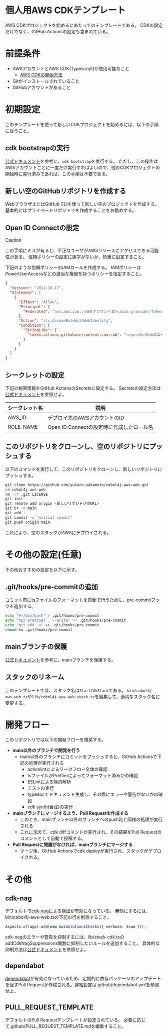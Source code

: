 # 個人用AWS CDKテンプレート

AWS CDKプロジェクトを始めるにあたってのテンプレートである。
CDKの設定だけでなく、GitHub Actionsの設定も含まれている。

# 前提条件

- AWSアカウントとAWS CDK(Typescript)が使用可能なこと
  - [AWS CDKの開始方法](https://docs.aws.amazon.com/ja_jp/cdk/v2/guide/getting_started.html)
- Gitがインストールされていること
- GitHubアカウントがあること

# 初期設定

このテンプレートを使って新しいCDKプロジェクトを始めるには、以下の手順に従うこと。

## cdk bootstrapの実行

[公式ドキュメント](https://docs.aws.amazon.com/ja_jp/cdk/v2/guide/bootstrapping-env.html)を参考に、`cdk bootstrap`を実行する。
ただし、この操作はAWSアカウントごとに一度だけ実行すればよいので、他のCDKプロジェクトの開始時に実行済みであれば、この手順は不要である。

## 新しい空のGitHubリポジトリを作成する

WebブラウザまたはGitHub CLIを使って新しい空のプロジェクトを作成する。
基本的にはプライベートリポジトリを作成することをお勧めする。

## Open ID Connectの設定

> [!CAUTION]
> この手順にミスが有ると、不正なユーザがAWSリソースにアクセスできる可能性がある。
> 信頼ポリシーの設定に誤字がないか、慎重に設定すること。

下記のような信頼ポリシーのIAMロールを作成する。
IAMポリシーはPowerUserAccessなどの適当な権限を持つポリシーを指定すること。

```json
{
  "Version": "2012-10-17",
  "Statement": [
    {
      "Effect": "Allow",
      "Principal": {
        "Federated": "arn:aws:iam::<AWSアカウントID>:oidc-provider/token.actions.githubusercontent.com"
      },
      "Action": "sts:AssumeRoleWithWebIdentity",
      "Condition": {
        "StringLike": {
          "token.actions.githubusercontent.com:sub": "repo:<GitHubのユーザ名>/<GitHubリポジトリ名>:*"
        }
      }
    }
  ]
}
```

## シークレットの設定

下記の秘密情報をGitHub ActionsのSecretsに設定する。
Secretsの設定方法は[公式ドキュメント](https://docs.github.com/en/actions/security-for-github-actions/security-guides/using-secrets-in-github-actions#creating-secrets-for-a-repository)を参照せよ。

| シークレット名 | 説明                                      |
| -------------- | ----------------------------------------- |
| AWS_ID         | デプロイ先のAWSアカウントのID             |
| ROLE_NAME      | Open ID Connectの設定時に作成したロール名 |

## このリポジトリをクローンし、空のリポジトリにプッシュする

以下のコマンドを実行して、このリポジトリをクローンし、新しいリポジトリにプッシュする。

```bash
git clone https://github.com/yutaro-sakamoto/cobol4j-aws-web.git
cd cobol4j-aws-web
rm -rf .git LICENSE
git init
git remote add origin <新しいリポジトリのURL>
git br -m main
git add .
git commit -m "Initial commit"
git push origin main
```

これにより、空のスタックがAWSにデプロイされる。

# その他の設定(任意)

その他おすすめの設定を以下に示す。

## .git/hooks/pre-commitの追加

コミット前にtsファイルのフォーマットを自動で行うために、pre-commitフックを追加する。

```bash
echo "#!/bin/bash" > .git/hooks/pre-commit
echo "npx prettier . --write" >> .git/hooks/pre-commit
echo "git add -u" >> .git/hooks/pre-commit
chmod +x .git/hooks/pre-commit
```

## mainブランチの保護

[公式ドキュメント](https://docs.github.com/en/repositories/configuring-branches-and-merges-in-your-repository/managing-protected-branches/managing-a-branch-protection-rule)を参考に、mainブランチを保護する。

## スタックのリネーム

このテンプレートでは、スタック名は`StartCdkStack`である。
`bin/cobol4j-aws-web.ts`や`lib/cobol4j-aws-web-stack.ts`を編集して、適切なスタック名に変更する。

# 開発フロー

このリポジトリでは以下の開発フローを推奨する。

- **main以外のブランチで開発を行う**
  - main以外のブランチにコミットをプッシュすると、GitHub Actionsで下記の処理が実行される
    - actionlintによるワークフロー全体の確認
    - tsファイルがPrettierによってフォーマット済みかの確認
    - ESLintによる静的解析
    - テストの実行
    - typedocでドキュメント生成し、その際にエラーや警告がないかの確認
    - cdk synth(合成)の実行
- **mainブランチにマージするよう、Pull Requestを作成する**
  - このとき、mainブランチ以外のブランチへのpush時と同様の処理が実行される
  - これに加えて、cdk diffコマンドが実行され、その結果をPull Requestのコメントとして自動で投稿する。
- **Pull Requestに問題がなければ、mainブランチにマージする**
  - マージ後、GitHub Actionsでcdk deployが実行され、スタックがデプロイされる。

# その他

## cdk-nag

デフォルトで[cdk-nag](https://github.com/cdklabs/cdk-nag)による検証が有効になっている。
無効にするには、bin/cobol4j-aws-web.tsの下記の行を削除すること。

```typescript
Aspects.of(app).add(new AwsSolutionsChecks({ verbose: true }));
```

cdk-nagのエラーや警告を抑制するには、lib/stack-cdk.tsのaddCdkNagSuppressions関数に抑制したいルールを追加すること。
具体的な抑制方法は[公式ドキュメント](https://github.com/cdklabs/cdk-nag?tab=readme-ov-file#suppressing-a-rule)を参照せよ。

## dependabot

[dependabot](https://docs.github.com/en/code-security/getting-started/dependabot-quickstart-guide)が有効になっているため、定期的に依存パッケージのアップデートを促すPull Requestが作成される。詳細設定は.github/dependabot.ymlを参照せよ。

## PULL_REQUEST_TEMPLATE

デフォルトのPull Requestテンプレートが設定されている。
必要に応じて.github/PULL_REQUEST_TEMPLATE.mdを編集すること。
